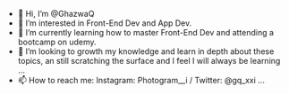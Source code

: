 - 👋 Hi, I’m @GhazwaQ
- 👀 I’m interested in Front-End Dev and App Dev. 
- 🌱 I’m currently learning how to master Front-End Dev and attending a bootcamp on udemy.
- 💞️ I’m looking to growth my knowledge and learn in depth about these topics, an still scratching the surface and I feel I will always be learning ...
- 📫 How to reach me: Instagram: Photogram__i / Twitter: @gq_xxi  ...

<!---
GhazwaQ/GhazwaQ is a ✨ special ✨ repository because its `README.md` (this file) appears on your GitHub profile.
You can click the Preview link to take a look at your changes.
--->
